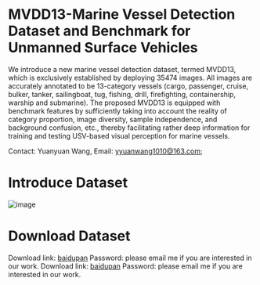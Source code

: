 # MVDD13-Marine Vessel Detection Dataset and Benchmark for Unmanned Surface Vehicles

We introduce a new marine vessel detection dataset, termed MVDD13, which is exclusively established by deploying 35474 images. All images are accurately annotated to be 13-category vessels (cargo,
passenger, cruise, bulker, tanker, sailingboat, tug, fishing, drill, firefighting, containership,
warship and submarine). The proposed MVDD13 is equipped with benchmark features by sufficiently taking into account the reality of category proportion, image diversity, sample independence, and background confusion, etc., thereby facilitating rather deep information for training and testing USV-based visual perception for marine vessels.

Contact: Yuanyuan Wang, Email: yyuanwang1010@163.com;

# Introduce Dataset
![image](https://user-images.githubusercontent.com/63236598/188273495-260a80e9-a2c3-4a82-95d8-c7ca7550b7bc.png)

# Download Dataset
Download link: [baidupan](https://pan.baidu.com/s/18jWXOiLCarZCq5QRIvSLWA) Password: please email me if you are interested in our work.
Download link: [baidupan](https://pan.baidu.com/s/1TWmiDmxYOH9NN1vdtwzQTw) Password: please email me if you are interested in our work.
